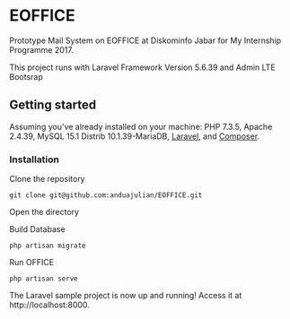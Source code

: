 # EOFFICE
Prototype Mail System on EOFFICE at Diskominfo Jabar for My Internship Programme 2017.

This project runs with Laravel Framework Version 5.6.39 and Admin LTE Bootsrap

## Getting started

Assuming you've already installed on your machine: PHP 7.3.5, Apache 2.4.39, MySQL 15.1 Distrib 10.1.39-MariaDB, [Laravel](https://laravel.com), and [Composer](https://getcomposer.org).

### Installation

Clone the repository

    git clone git@github.com:anduajulian/EOFFICE.git

Open the directory

Build Database

    php artisan migrate

Run OFFICE

    php artisan serve

The Laravel sample project is now up and running! Access it at http://localhost:8000.

